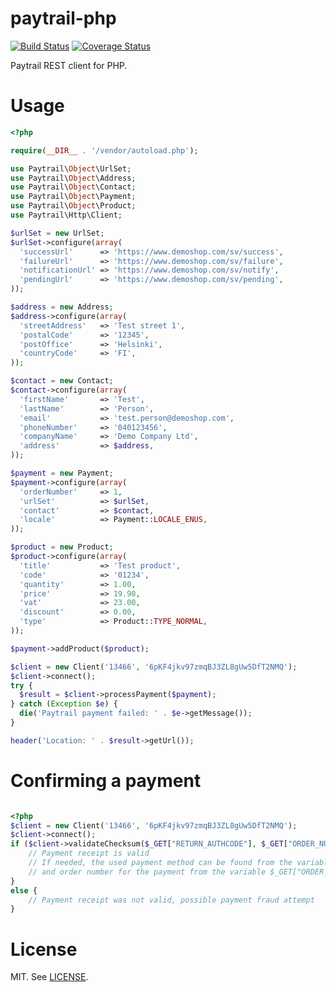 paytrail-php
============

[![Build Status](https://travis-ci.org/nordsoftware/paytrail-php.svg?branch=master)](https://travis-ci.org/nordsoftware/paytrail-php) [![Coverage Status](https://coveralls.io/repos/github/nordsoftware/paytrail-php/badge.svg?branch=master)](https://coveralls.io/github/nordsoftware/paytrail-php?branch=master)

Paytrail REST client for PHP.

# Usage

```php
<?php

require(__DIR__ . '/vendor/autoload.php');

use Paytrail\Object\UrlSet;
use Paytrail\Object\Address;
use Paytrail\Object\Contact;
use Paytrail\Object\Payment;
use Paytrail\Object\Product;
use Paytrail\Http\Client;

$urlSet = new UrlSet;
$urlSet->configure(array(
  'successUrl'      => 'https://www.demoshop.com/sv/success',
  'failureUrl'      => 'https://www.demoshop.com/sv/failure',
  'notificationUrl' => 'https://www.demoshop.com/sv/notify',
  'pendingUrl'      => 'https://www.demoshop.com/sv/pending',
));

$address = new Address;
$address->configure(array(
  'streetAddress'   => 'Test street 1',
  'postalCode'      => '12345',
  'postOffice'      => 'Helsinki',
  'countryCode'     => 'FI',
));

$contact = new Contact;
$contact->configure(array(
  'firstName'       => 'Test',
  'lastName'        => 'Person',
  'email'           => 'test.person@demoshop.com',
  'phoneNumber'     => '040123456',
  'companyName'     => 'Demo Company Ltd',
  'address'         => $address,
));

$payment = new Payment;
$payment->configure(array(
  'orderNumber'     => 1,
  'urlSet'          => $urlSet,
  'contact'         => $contact,
  'locale'          => Payment::LOCALE_ENUS,
));

$product = new Product;
$product->configure(array(
  'title'           => 'Test product',
  'code'            => '01234',
  'quantity'        => 1.00,
  'price'           => 19.90,
  'vat'             => 23.00,
  'discount'        => 0.00,
  'type'            => Product::TYPE_NORMAL,
));

$payment->addProduct($product);

$client = new Client('13466', '6pKF4jkv97zmqBJ3ZL8gUw5DfT2NMQ');
$client->connect();
try {
  $result = $client->processPayment($payment);
} catch (Exception $e) {
  die('Paytrail payment failed: ' . $e->getMessage());
}

header('Location: ' . $result->getUrl());
```

# Confirming a payment

```php

<?php
$client = new Client('13466', '6pKF4jkv97zmqBJ3ZL8gUw5DfT2NMQ');
$client->connect();
if ($client->validateChecksum($_GET["RETURN_AUTHCODE"], $_GET["ORDER_NUMBER"], $_GET["TIMESTAMP"], $_GET["PAID"], $_GET["METHOD"])) {
    // Payment receipt is valid
    // If needed, the used payment method can be found from the variable $_GET["METHOD"]
    // and order number for the payment from the variable $_GET["ORDER_NUMBER"]
}
else {
    // Payment receipt was not valid, possible payment fraud attempt
}

```

# License
MIT. See [LICENSE](LICENSE).
